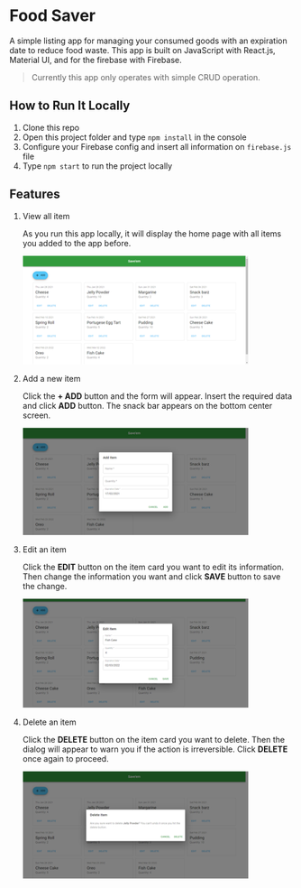 # Food Saver
A simple listing app for managing your consumed goods with an expiration date to reduce food waste. This app is built on JavaScript with React.js, Material UI, and for the firebase with Firebase.

> Currently this app only operates with simple CRUD operation.

## How to Run It Locally
1. Clone this repo
2. Open this project folder and type `npm install` in the console
3. Configure your Firebase config and insert all information on `firebase.js` file
4. Type `npm start` to run the project locally

## Features
1. View all item
   
   As you run this app locally, it will display the home page with all items you added to the app before.
   
   <img src="./src/Assets/home-page.png" width="400" alt="View">

2. Add a new item
   
   Click the **+ ADD** button and the form will appear. Insert the required data and click **ADD** button. The snack bar appears on the bottom center screen.
   
   <img src="./src/Assets/add-form.png" width="400" alt="Add">

3. Edit an item
   
   Click the **EDIT** button on the item card you want to edit its information. Then change the information you want and click **SAVE** button to save the change.
   
   <img src="./src/Assets/edit-form.png" width="400" alt="Edit">

4. Delete an item
   
   Click the **DELETE** button on the item card you want to delete. Then the dialog will appear to warn you if the action is irreversible. Click **DELETE** once again to proceed.
   
   <img src="./src/Assets/delete-alert.png" width="400" alt="Delete">